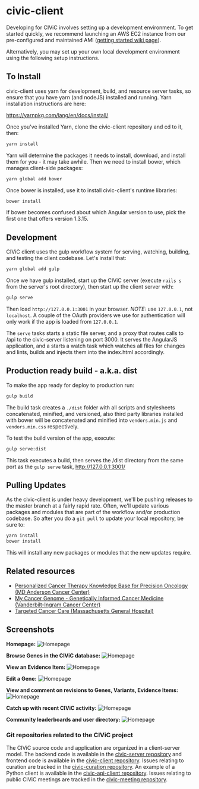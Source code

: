 civic-client
============
Developing for CIViC involves setting up a development environment. To get started quickly, we recommend launching an AWS EC2 instance from our pre-configured and maintained AMI ([getting started wiki page](https://github.com/genome/civic-server/wiki/Getting-Started-with-CIViC-Development-on-AWS)).

Alternatively, you may set up your own local development environment using the following setup instructions.

## To Install

civic-client uses yarn for development, build, and resource server tasks, so ensure that you have yarn (and nodeJS) installed and running. Yarn installation instructions are here:

https://yarnpkg.com/lang/en/docs/install/

Once you've installed Yarn, clone the civic-client repository and cd to it, then:

```bash
yarn install
```

Yarn will determine the packages it needs to install, download, and install them for you - it may take awhile. Then we need to install bower, which manages client-side packages:

```bash
yarn global add bower
```

Once bower is installed, use it to install civic-client's runtime libraries:

```bash
bower install
```

If bower becomes confused about which Angular version to use, pick the first one that offers version 1.3.15.

## Development

CIViC client uses the gulp workflow system for serving, watching, building, and testing the client codebase. Let's install that:

```bash
yarn global add gulp
```

Once we have gulp installed, start up the CIViC server (execute `rails s` from the server's root directory), then start up the client server with:

```bash
gulp serve
```

Then load `http://127.0.0.1:3001` in your browser. *NOTE:* use `127.0.0.1`, not `localhost`. A couple of the OAuth providers we use for authentication will only work if the app is loaded from `127.0.0.1`. 

The `serve` tasks starts a static file server, and a proxy that routes calls to /api to the civic-server listening on port 3000. It serves the AngularJS application, and a starts a watch task which watches all files for changes and lints, builds and injects them into the index.html accordingly.

## Production ready build - a.k.a. dist

To make the app ready for deploy to production run:

```bash
gulp build
```

The build task creates a `./dist` folder with all scripts and stylesheets concatenated, minified, and versioned, also third party libraries installed with bower will be concatenated and minified into `vendors.min.js` and `vendors.min.css` respectively.

To test the build version of the app, execute:

```bash
gulp serve:dist
```

This task executes a build, then serves the /dist directory from the same port as the `gulp serve` task, http://127.0.0.1:3001/

## Pulling Updates
As the civic-client is under heavy development, we'll be pushing releases to the master branch at a fairly rapid rate. Often, we'll update various packages and modules that are part of the workflow and/or production codebase. So after you do a `git pull` to update your local repository, be sure to:

```bash
yarn install
bower install
```

This will install any new packages or modules that the new updates require.

## Related resources
* [Personalized Cancer Therapy Knowledge Base for Precision Oncology (MD Anderson Cancer Center)](https://pct.mdanderson.org/)
* [My Cancer Genome - Genetically Informed Cancer Medicine (Vanderbilt-Ingram Cancer Center)](http://www.mycancergenome.org/)
* [Targeted Cancer Care (Massachusetts General Hospital)](https://targetedcancercare.massgeneral.org/My-Trial-Guide/Mutations.aspx)

## Screenshots
**Homepage:**
![Homepage](notes/screenshots/home-view.png)

**Browse Genes in the CIViC database:**
![Homepage](notes/screenshots/gene-browse-view.png)

**View an Evidence Item:**
![Homepage](notes/screenshots/gene-variant-evidence-view.png)

**Edit a Gene:**
![Homepage](notes/screenshots/gene-edit-view.png)

**View and comment on revisions to Genes, Variants, Evidence Items:**
![Homepage](notes/screenshots/revision-view.png)

**Catch up with recent CIViC activity:**
![Homepage](notes/screenshots/activity-view.png)

**Community leaderboards and user directory:**
![Homepage](notes/screenshots/community-view.png)

### Git repositories related to the CIViC project
The CIViC source code and application are organized in a client-server model. The backend code is available in the [civic-server repository](https://github.com/genome/civic-server) and frontend code is available in the [civic-client repository](https://github.com/genome/civic-client). Issues relating to curation are tracked in the [civic-curation repository](https://github.com/genome/civic-curation). An example of a Python client is available in the [civic-api-client repository](https://github.com/griffithlab/civic-api-client). Issues relating to public CIViC meetings are tracked in the [civic-meeting repository](https://github.com/genome/civic-meeting).


